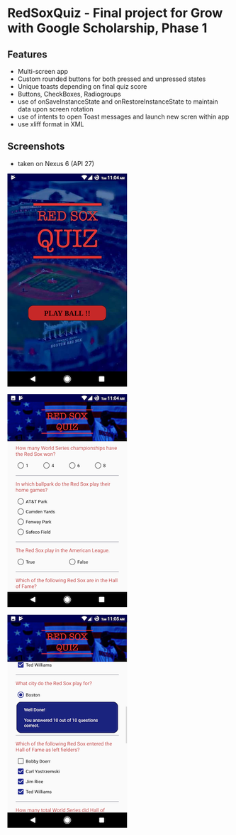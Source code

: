 # RedSoxQuiz - Final project for Grow with Google Scholarship, Phase 1
## Features
- Multi-screen app
- Custom rounded buttons for both pressed and unpressed states
- Unique toasts depending on final quiz score
- Buttons, CheckBoxes, Radiogroups
- use of onSaveInstanceState and onRestoreInstanceState to maintain data upon screen rotation
- use of intents to open Toast messages and launch new scren within app
- use xliff format in XML

## Screenshots
- taken on Nexus 6 (API 27)

![ScreenShot](/screenshot1.png)

![ScreenShot](/screenshot2.png)

![ScreenShot](/screenshot3.png)
